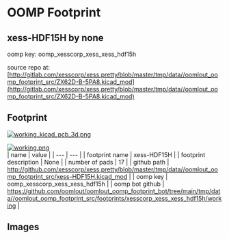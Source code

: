 # OOMP Footprint  
## xess-HDF15H  by none  
  
oomp key: oomp_xesscorp_xess_xess_hdf15h  
  
source repo at: [http://gitlab.com/xesscorp/xess.pretty/blob/master/tmp/data//oomlout_oomp_footprint_src/ZX62D-B-5PA8.kicad_mod](http://gitlab.com/xesscorp/xess.pretty/blob/master/tmp/data//oomlout_oomp_footprint_src/ZX62D-B-5PA8.kicad_mod)  
## Footprint  
  
[![working_kicad_pcb_3d.png](working_kicad_pcb_3d_600.png)](working_kicad_pcb_3d.png)  
  
[![working.png](working_600.png)](working.png)  
| name | value | 
| --- | --- | 
| footprint name | xess-HDF15H | 
| footprint description | None | 
| number of pads | 17 | 
| github path | http://github.com/xesscorp/xess.pretty/blob/master/tmp/data//oomlout_oomp_footprint_src/xess-HDF15H.kicad_mod | 
| oomp key | oomp_xesscorp_xess_xess_hdf15h | 
| oomp bot github | https://github.com/oomlout/oomlout_oomp_footprint_bot/tree/main/tmp/data//oomlout_oomp_footprint_src/footprints/xesscorp_xess_xess_hdf15h/working | 
## Images  
